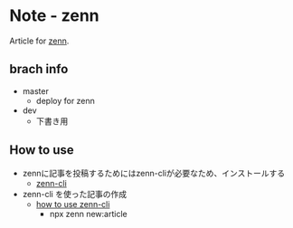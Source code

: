 # Note - zenn

Article for [zenn](zenn.dev).

## brach info

- master
  - deploy for zenn
- dev
  - 下書き用

## How to use

- zennに記事を投稿するためにはzenn-cliが必要なため、インストールする
  - [zenn-cli](https://zenn.dev/zenn/articles/install-zenn-cli)
- zenn-cli を使った記事の作成
  - [how to use zenn-cli](https://zenn.dev/zenn/articles/zenn-cli-guide)
    -  npx zenn new:article